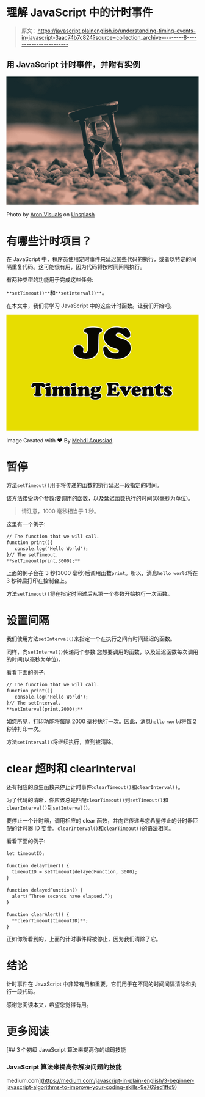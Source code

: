 # 理解 JavaScript 中的计时事件

> 原文：<https://javascript.plainenglish.io/understanding-timing-events-in-javascript-3aac74b7c824?source=collection_archive---------8----------------------->

## 用 JavaScript 计时事件，并附有实例

![](img/389c80087e73199b4c902c8feec64868.png)

Photo by [Aron Visuals](https://unsplash.com/@aronvisuals?utm_source=medium&utm_medium=referral) on [Unsplash](https://unsplash.com?utm_source=medium&utm_medium=referral)

# 有哪些计时项目？

在 JavaScript 中，程序员使用定时事件来延迟某些代码的执行，或者以特定的间隔重复代码。这可能很有用，因为代码将按时间间隔执行。

有两种类型的功能用于完成这些任务:

`**setTimeout()**`和`**setInterval()**`。

在本文中，我们将学习 JavaScript 中的这些计时函数。让我们开始吧。

![](img/bde75eccc5e1cea8411c3b233e3b18ca.png)

Image Created with ❤️️ By [Mehdi Aoussiad](https://mehdiouss315.medium.com/).

# 暂停

方法`setTimeout()`用于将传递的函数的执行延迟一段指定的时间。

该方法接受两个参数:要调用的函数，以及延迟函数执行的时间(以毫秒为单位)。

> 请注意，1000 毫秒相当于 1 秒。

这里有一个例子:

```
// The function that we will call.
function print(){
   console.log('Hello World');
}// The setTimeout.
**setTimeout(print,3000);**
```

上面的例子会在 3 秒(3000 毫秒)后调用函数`print`。所以，消息`hello world`将在 3 秒钟后打印在控制台上。

方法`setTimeout()`将在指定时间过后从第一个参数开始执行一次函数。

# 设置间隔

我们使用方法`setInterval()`来指定一个在执行之间有时间延迟的函数。

同样，向`setInterval()`传递两个参数:您想要调用的函数，以及延迟函数每次调用的时间(以毫秒为单位)。

看看下面的例子:

```
// The function that we will call.
function print(){
   console.log('Hello World');
}// The setInterval.
**setInterval(print,2000);**
```

如您所见，打印功能将每隔 2000 毫秒执行一次。因此，消息`hello world`将每 2 秒钟打印一次。

方法`setInterval()`将继续执行，直到被清除。

# clear 超时和 clearInterval

还有相应的原生函数来停止计时事件:`clearTimeout()`和`clearInterval()`。

为了代码的清晰，你应该总是匹配`clearTimeout()`到`setTimeout()`和`clearInterval()`到`setInterval()`。

要停止一个计时器，调用相应的 clear 函数，并向它传递与您希望停止的计时器匹配的计时器 ID 变量。`clearInterval()`和`clearTimeout()`的语法相同。

看看下面的例子:

```
let timeoutID;

function delayTimer() {
  timeoutID = setTimeout(delayedFunction, 3000);
}

function delayedFunction() {
  alert(“Three seconds have elapsed.”);
}

function clearAlert() {
  **clearTimeout(timeoutID)**;
}
```

正如你所看到的，上面的计时事件将被停止，因为我们清除了它。

# 结论

计时事件在 JavaScript 中非常有用和重要。它们用于在不同的时间间隔清除和执行一段代码。

感谢您阅读本文，希望您觉得有用。

# 更多阅读

[](https://medium.com/javascript-in-plain-english/3-beginner-javascript-algorithms-to-improve-your-coding-skills-9e769ed1ffd9) [## 3 个初级 JavaScript 算法来提高你的编码技能

### JavaScript 算法来提高你解决问题的技能

medium.com](https://medium.com/javascript-in-plain-english/3-beginner-javascript-algorithms-to-improve-your-coding-skills-9e769ed1ffd9)